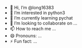 - 👋 Hi, I’m @long16383
- 👀 I’m interested in python3
- 🌱 I’m currently learning pychat
- 💞️ I’m looking to collaborate on ...
- 📫 How to reach me ...
- 😄 Pronouns: ...
- ⚡ Fun fact: ...

<!---
long16383/long16383 is a ✨ special ✨ repository because its `README.md` (this file) appears on your GitHub profile.
You can click the Preview link to take a look at your changes.
--->
